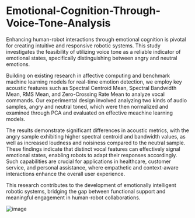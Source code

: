 # Emotional-Cognition-Through-Voice-Tone-Analysis

Enhancing human-robot interactions through emotional cognition is pivotal for creating intuitive and responsive robotic systems. 
This study investigates the feasibility of utilizing voice tone as a reliable indicator of emotional states, specifically
distinguishing between angry and neutral emotions. 

Building on existing research in affective computing and benchmark machine learning models for real-time emotion detection, we 
employ key acoustic features such as Spectral Centroid Mean, Spectral Bandwidth Mean, RMS Mean, and Zero-Crossing Rate Mean to 
analyze vocal commands. Our experimental design involved analyzing two kinds of audio samples, angry and neutral toned, which 
were then normalized and examined through PCA and evaluated on effective meachine learning models. 

The results demonstrate significant differences in acoustic metrics, with the angry sample exhibiting higher spectral centroid and bandwidth 
values, as well as increased loudness and noisiness compared to the neutral sample. These findings indicate that distinct vocal features can 
effectively signal emotional states, enabling robots to adapt their responses accordingly. Such capabilities are crucial for applications in 
healthcare, customer service, and personal assistance, where empathetic and context-aware interactions enhance the overall user experience. 

This research contributes to the development of emotionally intelligent robotic systems, bridging the gap between functional support and meaningful
engagement in human-robot collaborations.

![image](https://github.com/user-attachments/assets/e9c41cb3-b9fa-4dec-a8c3-981d6752c8a6)
